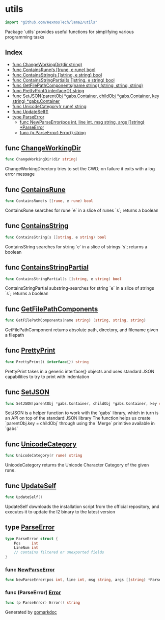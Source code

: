<!-- Code generated by gomarkdoc. DO NOT EDIT -->

# utils

```go
import "github.com/HexmosTech/lama2/utils"
```

Package \`utils\` provides useful functions for simplifying various programming tasks

## Index

- [func ChangeWorkingDir(dir string)](<#func-changeworkingdir>)
- [func ContainsRune(s []rune, e rune) bool](<#func-containsrune>)
- [func ContainsString(s []string, e string) bool](<#func-containsstring>)
- [func ContainsStringPartial(s []string, e string) bool](<#func-containsstringpartial>)
- [func GetFilePathComponents(name string) (string, string, string)](<#func-getfilepathcomponents>)
- [func PrettyPrint(i interface{}) string](<#func-prettyprint>)
- [func SetJSON(parentObj *gabs.Container, childObj *gabs.Container, key string) *gabs.Container](<#func-setjson>)
- [func UnicodeCategory(r rune) string](<#func-unicodecategory>)
- [func UpdateSelf()](<#func-updateself>)
- [type ParseError](<#type-parseerror>)
  - [func NewParseError(pos int, line int, msg string, args []string) *ParseError](<#func-newparseerror>)
  - [func (p ParseError) Error() string](<#func-parseerror-error>)


## func [ChangeWorkingDir](<https://github.com/HexmosTech/Lama2/blob/master/utils/utils.go#L93>)

```go
func ChangeWorkingDir(dir string)
```

ChangeWorkingDirectory tries to set the CWD; on failure it exits with a log error message

## func [ContainsRune](<https://github.com/HexmosTech/Lama2/blob/master/utils/utils.go#L42>)

```go
func ContainsRune(s []rune, e rune) bool
```

ContainsRune searches for rune \`e\` in a slice of runes \`s\`; returns a boolean

## func [ContainsString](<https://github.com/HexmosTech/Lama2/blob/master/utils/utils.go#L53>)

```go
func ContainsString(s []string, e string) bool
```

ContainsString searches for string \`e\` in a slice of strings \`s\`; returns a boolean

## func [ContainsStringPartial](<https://github.com/HexmosTech/Lama2/blob/master/utils/utils.go#L64>)

```go
func ContainsStringPartial(s []string, e string) bool
```

ContainsStringPartial substring\-searches for string \`e\` in a slice of strings \`s\`; returns a boolean

## func [GetFilePathComponents](<https://github.com/HexmosTech/Lama2/blob/master/utils/utils.go#L85>)

```go
func GetFilePathComponents(name string) (string, string, string)
```

GetFilePathComponent returns absolute path, directory, and filename given a filepath

## func [PrettyPrint](<https://github.com/HexmosTech/Lama2/blob/master/utils/utils.go#L35>)

```go
func PrettyPrint(i interface{}) string
```

PrettyPrint takes in a generic interface\{\} objects and uses standard JSON capabilities to try to print with indentation

## func [SetJSON](<https://github.com/HexmosTech/Lama2/blob/master/utils/utils.go#L25>)

```go
func SetJSON(parentObj *gabs.Container, childObj *gabs.Container, key string) *gabs.Container
```

SetJSON is a helper function to work with the \`gabs\` library, which in turn is an API on top of the standard JSON library The function helps us create \`parentObj.key = childObj\` through using the \`Merge\` primitive available in \`gabs\`

## func [UnicodeCategory](<https://github.com/HexmosTech/Lama2/blob/master/utils/utils.go#L74>)

```go
func UnicodeCategory(r rune) string
```

UnicodeCategory returns the Unicode Character Category of the given rune.

## func [UpdateSelf](<https://github.com/HexmosTech/Lama2/blob/master/utils/utils.go#L130>)

```go
func UpdateSelf()
```

UpdateSelf downloads the installation script from the official repository, and executes it to update the l2 binary to the latest version

## type [ParseError](<https://github.com/HexmosTech/Lama2/blob/master/utils/errors.go#L5-L10>)

```go
type ParseError struct {
    Pos     int
    LineNum int
    // contains filtered or unexported fields
}
```

### func [NewParseError](<https://github.com/HexmosTech/Lama2/blob/master/utils/errors.go#L12>)

```go
func NewParseError(pos int, line int, msg string, args []string) *ParseError
```

### func \(ParseError\) [Error](<https://github.com/HexmosTech/Lama2/blob/master/utils/errors.go#L20>)

```go
func (p ParseError) Error() string
```



Generated by [gomarkdoc](<https://github.com/princjef/gomarkdoc>)
